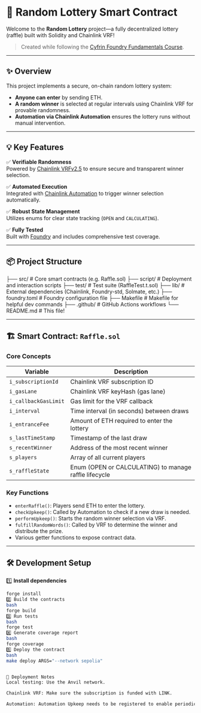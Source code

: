 # 🎰 Random Lottery Smart Contract

Welcome to the **Random Lottery** project—a fully decentralized lottery (raffle) built with Solidity and Chainlink VRF!

> Created while following the [Cyfrin Foundry Fundamentals Course](https://github.com/Cyfrin/foundry-fundamentals-f23).

---

## ✨ Overview

This project implements a secure, on-chain random lottery system:

- **Anyone can enter** by sending ETH.
- **A random winner** is selected at regular intervals using Chainlink VRF for provable randomness.
- **Automation via Chainlink Automation** ensures the lottery runs without manual intervention.

---

## 💡 Key Features

✅ **Verifiable Randomness**  
Powered by [Chainlink VRFv2.5](https://docs.chain.link/docs/vrf/v2-5/) to ensure secure and transparent winner selection.

✅ **Automated Execution**  
Integrated with [Chainlink Automation](https://docs.chain.link/chainlink-automation/introduction/) to trigger winner selection automatically.

✅ **Robust State Management**  
Utilizes enums for clear state tracking (`OPEN` and `CALCULATING`).

✅ **Fully Tested**  
Built with [Foundry](https://book.getfoundry.sh/) and includes comprehensive test coverage.

---

## 📦 Project Structure
├── src/ # Core smart contracts (e.g. Raffle.sol)
├── script/ # Deployment and interaction scripts
├── test/ # Test suite (RaffleTest.t.sol)
├── lib/ # External dependencies (Chainlink, Foundry-std, Solmate, etc.)
├── foundry.toml # Foundry configuration file
├── Makefile # Makefile for helpful dev commands
├── .github/ # GitHub Actions workflows
└── README.md # This file!


---

## 🏗️ Smart Contract: `Raffle.sol`



### Core Concepts

| Variable             | Description                                           |
| -------------------- | ----------------------------------------------------- |
| `i_subscriptionId`   | Chainlink VRF subscription ID                         |
| `i_gasLane`          | Chainlink VRF keyHash (gas lane)                      |
| `i_callbackGasLimit` | Gas limit for the VRF callback                        |
| `i_interval`         | Time interval (in seconds) between draws              |
| `i_entranceFee`      | Amount of ETH required to enter the lottery           |
| `s_lastTimeStamp`    | Timestamp of the last draw                            |
| `s_recentWinner`     | Address of the most recent winner                     |
| `s_players`          | Array of all current players                          |
| `s_raffleState`      | Enum (OPEN or CALCULATING) to manage raffle lifecycle |

### Key Functions

- `enterRaffle()`: Players send ETH to enter the lottery.
- `checkUpkeep()`: Called by Automation to check if a new draw is needed.
- `performUpkeep()`: Starts the random winner selection via VRF.
- `fulfillRandomWords()`: Called by VRF to determine the winner and distribute the prize.
- Various getter functions to expose contract data.

---

## 🛠️ Development Setup

1️⃣ **Install dependencies**

```bash
forge install
2️⃣ Build the contracts
bash
forge build
3️⃣ Run tests
bash
forge test
4️⃣ Generate coverage report
bash
forge coverage
5️⃣ Deploy the contract
bash
make deploy ARGS="--network sepolia"


🚀 Deployment Notes
Local testing: Use the Anvil network.

Chainlink VRF: Make sure the subscription is funded with LINK.

Automation: Automation Upkeep needs to be registered to enable periodic draws.

